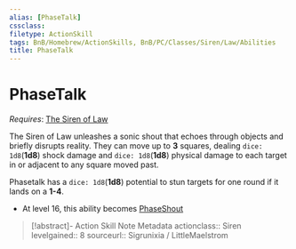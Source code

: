 ```yaml
---
alias: [PhaseTalk]
cssclass: 
filetype: ActionSkill
tags: BnB/Homebrew/ActionSkills, BnB/PC/Classes/Siren/Law/Abilities
title: PhaseTalk
---
```


# PhaseTalk
*Requires*: [The Siren of Law](../The-Siren-of-Law.md)

The Siren of Law unleashes a sonic shout that echoes through objects and briefly disrupts reality. They can move up to **3** squares, dealing `dice: 1d8`(**1d8**) shock damage and `dice: 1d8`(**1d8**) physical damage to each target in or adjacent to any square moved past.

Phasetalk has a `dice: 1d8`(**1d8**) potential to stun targets for one round if it lands on a **1-4**.

- At level 16, this ability becomes [PhaseShout](PhaseShout.md)

>[!abstract]- Action Skill Note Metadata
> actionclass:: Siren
> levelgained:: 8
> sourceurl:: Sigrunixia / LittleMaelstrom

